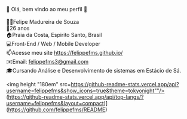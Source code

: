 👋 Olá, bem vindo ao meu perfil 👋<br><br>
👨🏻‍Felipe Madureira de Souza<br>
🌱26 anos<br>
🏠Praia da Costa, Espirito Santo, Brasil<br>
💻Front-End / Web / Mobile Developer<br>
📫Acesse meu site https://felippefms.github.io/<br>
✉️Email: felippefms3@gmail.com<br>
🎓Cursando Análise e Desenvolvimento de sistemas em Estácio de Sá.<br>

<img height "180em" src=https://github-readme-stats.vercel.app/api?username=felippefms&show_icons=true&theme=tokyonight""/>
(https://github-readme-stats.vercel.app/api/top-langs/?username=felippefms&layout=compact)](https://github.com/felippefms/README)
